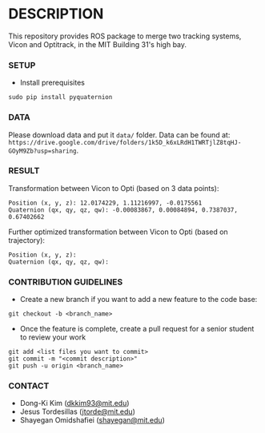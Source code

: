 # DESCRIPTION #

This repository provides ROS package to merge two tracking systems, Vicon and Optitrack, in the MIT Building 31's high bay.

### SETUP ###

* Install prerequisites
```
sudo pip install pyquaternion
```

### DATA ###

Please download data and put it `data/` folder.
Data can be found at: `https://drive.google.com/drive/folders/1k5D_k6xLRdH1TWRTjlZ8tqHJ-GOyM9Zb?usp=sharing`.

### RESULT ###
Transformation between Vicon to Opti (based on 3 data points):
```
Position (x, y, z): 12.0174229, 1.11216997, -0.0175561
Quaternion (qx, qy, qz, qw): -0.00083867, 0.00084894, 0.7387037, 0.67402662
```

Further optimized transformation between Vicon to Opti (based on trajectory):
```
Position (x, y, z): 
Quaternion (qx, qy, qz, qw): 
```

### CONTRIBUTION GUIDELINES ###

* Create a new branch if you want to add a new feature to the code base:
```
git checkout -b <branch_name>
```
* Once the feature is complete, create a pull request for a senior student to review your work
```
git add <list files you want to commit>
git commit -m "<commit description>"
git push -u origin <branch_name>
```

### CONTACT ###

* Dong-Ki Kim (dkkim93@mit.edu)
* Jesus Tordesillas (jtorde@mit.edu)
* Shayegan Omidshafiei (shayegan@mit.edu)
